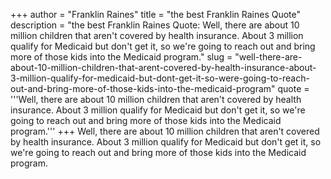 +++
author = "Franklin Raines"
title = "the best Franklin Raines Quote"
description = "the best Franklin Raines Quote: Well, there are about 10 million children that aren't covered by health insurance. About 3 million qualify for Medicaid but don't get it, so we're going to reach out and bring more of those kids into the Medicaid program."
slug = "well-there-are-about-10-million-children-that-arent-covered-by-health-insurance-about-3-million-qualify-for-medicaid-but-dont-get-it-so-were-going-to-reach-out-and-bring-more-of-those-kids-into-the-medicaid-program"
quote = '''Well, there are about 10 million children that aren't covered by health insurance. About 3 million qualify for Medicaid but don't get it, so we're going to reach out and bring more of those kids into the Medicaid program.'''
+++
Well, there are about 10 million children that aren't covered by health insurance. About 3 million qualify for Medicaid but don't get it, so we're going to reach out and bring more of those kids into the Medicaid program.
